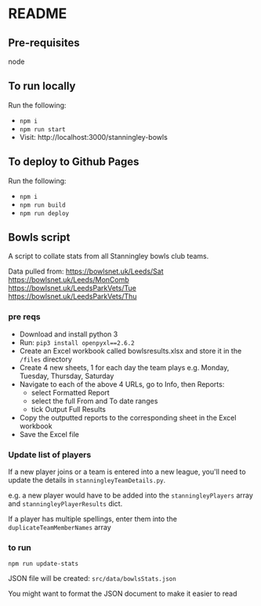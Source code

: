 # README

## Pre-requisites
node

## To run locally
Run the following:
* `npm i`
* `npm run start`
* Visit: http://localhost:3000/stanningley-bowls

## To deploy to Github Pages
Run the following:
* `npm i`
* `npm run build`
* `npm run deploy`

<!-- TODO do we want the Excel file in Git? -->
<!-- TODO Update wording of home and membership page -->
<!-- TODO Buy a domain -->
<!-- TODO create cypress scripts to get the data? -->
<!-- TODO update readme (and scripts readme) -->
<!-- TODO add a config file for things like days played, membership price, stanningley specific stuff etc. -->

## Bowls script
A script to collate stats from all Stanningley bowls club teams.

Data pulled from:
https://bowlsnet.uk/Leeds/Sat
https://bowlsnet.uk/Leeds/MonComb
https://bowlsnet.uk/LeedsParkVets/Tue
https://bowlsnet.uk/LeedsParkVets/Thu

### pre reqs
* Download and install python 3
* Run: `pip3 install openpyxl==2.6.2 `
* Create an Excel workbook called bowlsresults.xlsx and store it in the `/files` directory
* Create 4 new sheets, 1 for each day the team plays e.g. Monday, Tuesday, Thursday, Saturday
* Navigate to each of the above 4 URLs, go to Info, then Reports:
  * select Formatted Report
  * select the full From and To date ranges
  * tick Output Full Results
* Copy the outputted reports to the corresponding sheet in the Excel workbook
* Save the Excel file

### Update list of players
If a new player joins or a team is entered into a new league, you'll need to update the details in `stanningleyTeamDetails.py`.

e.g. a new player would have to be added into the `stanningleyPlayers` array and `stanningleyPlayerResults` dict.

If a player has multiple spellings, enter them into the `duplicateTeamMemberNames` array

### to run
`npm run update-stats`

JSON file will be created: `src/data/bowlsStats.json`

You might want to format the JSON document to make it easier to read